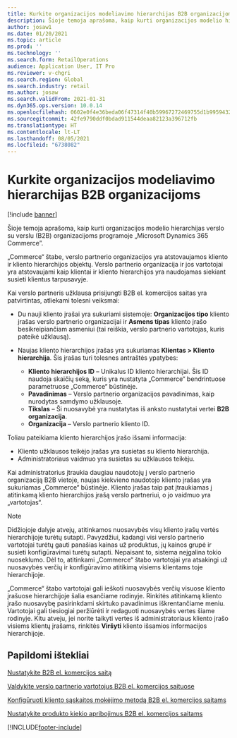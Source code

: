 ```yaml
---
title: Kurkite organizacijos modeliavimo hierarchijas B2B organizacijoms
description: Šioje temoja aprašoma, kaip kurti organizacijos modelio hierarchijas verslo su verslu (B2B) organizacijoms.
author: josaw1
ms.date: 01/20/2021
ms.topic: article
ms.prod: ''
ms.technology: ''
ms.search.form: RetailOperations
audience: Application User, IT Pro
ms.reviewer: v-chgri
ms.search.region: Global
ms.search.industry: retail
ms.author: josaw
ms.search.validFrom: 2021-01-31
ms.dyn365.ops.version: 10.0.14
ms.openlocfilehash: 0602e0f4e36beda06f47314f40b59967272469755d1b9959432e86f407c098e7
ms.sourcegitcommit: 42fe9790ddf0bdad911544deaa82123a396712fb
ms.translationtype: HT
ms.contentlocale: lt-LT
ms.lasthandoff: 08/05/2021
ms.locfileid: "6738082"
---
```

# <a name="create-org-modeling-hierarchies-for-b2b-organizations"></a>Kurkite organizacijos modeliavimo hierarchijas B2B organizacijoms

[!include [banner](../../includes/banner.md)]

Šioje temoja aprašoma, kaip kurti organizacijos modelio hierarchijas verslo su verslu (B2B) organizacijoms programoje „Microsoft Dynamics 365 Commerce”.

„Commerce“ štabe, verslo partnerio organizacijos yra atstovaujamos kliento ir kliento hierarchijos objektų. Verslo partnerio organizacija ir jos vartotojai yra atstovaujami kaip klientai ir kliento hierarchijos yra naudojamas siekiant susieti klientus tarpusavyje.

Kai verslo partneris užklausa prisijungti B2B el. komercijos saitas yra patvirtintas, atliekami tolesni veiksmai:

- Du nauji kliento įrašai yra sukuriami sistemoje: **Organizacijos tipo** kliento įrašas verslo partnerio organizacijai ir **Asmens tipas** kliento įrašo besikreipiančiam asmeniui (tai reiškia, verslo partnerio vartotojas, kuris pateikė užklausą).
- Naujas kliento hierarchijos įrašas yra sukuriamas **Klientas \> Kliento hierarchija**. Šis įrašas turi tolesnes antraštės ypatybes:

    - **Kliento hierarchijos ID** – Unikalus ID kliento hierarchijai. Šis ID naudoja skaičių seką, kuris yra nustatyta „Commerce“ bendrintuose parametruose „Commerce“ būstinėje.
    - **Pavadinimas** – Verslo partnerio organizacijos pavadinimas, kaip nurodytas samdymo užklausoje.
    - **Tikslas** – Ši nuosavybė yra nustatytas iš anksto nustatytai vertei **B2B organizacija**.
    - **Organizacija** – Verslo partnerio kliento ID.

Toliau pateikiama kliento hierarchijos įrašo išsami informacija:

- Kliento užklausos teikėjo įrašas yra susietas su kliento hierarchija.
- Administratoriaus vaidmuo yra susietas su užklausos teikėju.

Kai administratorius įtraukia daugiau naudotojų į verslo partnerio organizaciją B2B vietoje, naujas kiekvieno naudotojo kliento įrašas yra sukuriamas „Commerce“ būstinėje. Kliento įrašas taip pat įtraukiamas į atitinkamą kliento hierarchijos įrašą verslo partneriui, o jo vaidmuo yra „vartotojas“.

> [!NOTE]
> Didžiojoje dalyje atvejų, atitinkamos nuosavybės visų kliento įrašų vertės hierarchijoje turėtų sutapti. Pavyzdžiui, kadangi visi verslo partnerio vartotojai turėtų gauti panašias kainas už produktus, jų kainos grupė ir susieti konfigūravimai turėtų sutapti. Nepaisant to, sistema neįgalina tokio nuoseklumo. Dėl to, atitinkami „Commerce“ štabo vartotojai yra atsakingi už nuosavybės verčių ir konfigūravimo atitikimą visiems klientams toje hierarchijoje.

„Commerce“ štabo vartotojai gali ieškoti nuosavybės verčių visuose kliento įrašuose hierarchijoje šalia esančiame rodinyje. Rinkitės atitinkamą kliento įrašo nuosavybę pasirinkdami skirtuko pavadinimus iškrentančiame meniu. Vartotojai gali tiesiogiai peržiūrėti ir redaguoti nuosavybės vertes šiame rodinyje. Kitu atveju, jei norite taikyti vertes iš administratoriaus kliento įrašo visiems klientų įrašams, rinkitės **Viršyti** kliento išsamios informacijos hierarchijoje.

## <a name="additional-resources"></a>Papildomi ištekliai

[Nustatykite B2B el. komercijos saitą](set-up-b2b-site.md)

[Valdykite verslo partnerio vartotojus B2B el. komercijos saituose](manage-b2b-users.md)

[Konfigūruoti kliento sąskaitos mokėjimo metodą B2B el. komercijos saitams](payment-method.md)

[Nustatykite produkto kiekio apribojimus B2B el. komercijos saitams](quantity-limits.md)


[!INCLUDE[footer-include](../../includes/footer-banner.md)]